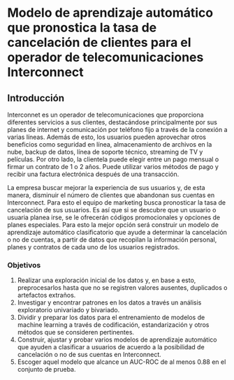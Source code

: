 # Modelo de aprendizaje automático que pronostica la tasa de cancelación de clientes para el operador de telecomunicaciones Interconnect 

## Introducción

Interconnet es un operador de telecomunicaciones que proporciona diferentes servicios a sus clientes, destacándose principalmente por sus planes de internet y comunicación por teléfono fijo a través de la conexión a varias líneas. Además de esto, los usuarios pueden aprovechar otros beneficios como seguridad en línea, almacenamiento de archivos en la nube, backup de datos, línea de soporte técnico, streaming de TV y películas. Por otro lado, la clientela puede elegir entre un pago mensual o firmar un contrato de 1 o 2 años. Puede utilizar varios métodos de pago y recibir una factura electrónica después de una transacción.

La empresa buscar mejorar la experiencia de sus usuarios y, de esta manera, disminuir el número de clientes que abandonan sus cuentas en Interconnect. Para esto el equipo de marketing busca pronosticar la tasa de cancelación de sus usuarios. Es así que si se descubre que un usuario o usuaria planea irse, se le ofrecerán códigos promocionales y opciones de planes especiales. Para esto la mejor opción será construir un modelo de aprendizaje automático clasificatorio que ayude a determinar la cancelación o no de cuentas, a partir de datos que recopilan la información personal, planes y contratos de cada uno de los usuarios registrados. 

### Objetivos

1. Realizar una exploración inicial de los datos y, en base a esto, preprocesarlos hasta que no se registren valores ausentes, duplicados o artefactos extraños. 
2. Investigar y encontrar patrones en los datos a través un análisis exploratorio univariado y bivariado.
3. Dividir y preparar los datos para el entrenamiento de modelos de machine learning a través de codificación, estandarización y otros métodos que se consideren pertinentes.
4. Construir, ajustar y probar varios modelos de aprendizaje automático que ayuden a clasificar a usuarios de acuerdo a la posibilidad de cancelación o no de sus cuentas en Interconnect.
5. Escoger aquel modelo que alcance un AUC-ROC de al menos 0.88 en el conjunto de prueba.
